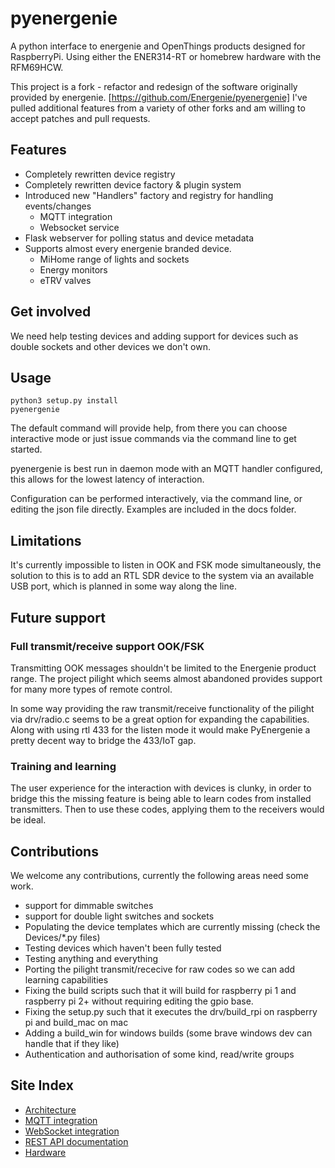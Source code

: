 # pyenergenie

A python interface to energenie and OpenThings products designed for RaspberryPi.
Using either the ENER314-RT or homebrew hardware with the RFM69HCW.

This project is a fork - refactor and redesign of the software originally provided by
energenie. [https://github.com/Energenie/pyenergenie] I've pulled additional features
from a variety of other forks and am willing to accept patches and pull requests.

## Features

 - Completely rewritten device registry
 - Completely rewritten device factory & plugin system
 - Introduced new "Handlers" factory and registry for handling events/changes
     - MQTT integration
     - Websocket service
 - Flask webserver for polling status and device metadata
 - Supports almost every energenie branded device.
    - MiHome range of lights and sockets
    - Energy monitors
    - eTRV valves

## Get involved

We need help testing devices and adding support for devices such as double sockets
and other devices we don't own.

## Usage

```
python3 setup.py install
pyenergenie
```

The default command will provide help, from there you can choose interactive mode
or just issue commands via the command line to get started.

pyenergenie is best run in daemon mode with an MQTT handler configured, this
allows for the lowest latency of interaction.

Configuration can be performed interactively, via the command line, or editing the
json file directly. Examples are included in the docs folder.

## Limitations

It's currently impossible to listen in OOK and FSK mode simultaneously, the solution to
this is to add an RTL SDR device to the system via an available USB port, which is planned
in some way along the line.

## Future support


### Full transmit/receive support OOK/FSK

Transmitting OOK messages shouldn't be limited to the Energenie product range. The project
pilight which seems almost abandoned provides support for many more types of remote control.

In some way providing the raw transmit/receive functionality of the pilight via drv/radio.c
seems to be a great option for expanding the capabilities. Along with using rtl 433 for the listen
mode it would make PyEnergenie a pretty decent way to bridge the 433/IoT gap.

### Training and learning

The user experience for the interaction with devices is clunky, in order to bridge this the missing
feature is being able to learn codes from installed transmitters. Then to use these codes, applying them
to the receivers would be ideal.

## Contributions

We welcome any contributions, currently the following areas need some work.

 - support for dimmable switches
 - support for double light switches and sockets
 - Populating the device templates which are currently missing (check the Devices/*.py files)
 - Testing devices which haven't been fully tested
 - Testing anything and everything
 - Porting the pilight transmit/rececive for raw codes so we can add learning capabilities
 - Fixing the build scripts such that it will build for raspberry pi 1 and raspberry pi 2+
   without requiring editing the gpio base.
 - Fixing the setup.py such that it executes the drv/build_rpi on raspberry pi and build_mac on mac
 - Adding a build_win for windows builds (some brave windows dev can handle that if they like)
 - Authentication and authorisation of some kind, read/write groups

## Site Index
- [Architecture](docs/Architecture.md)
- [MQTT integration](docs/MQTT.md)
- [WebSocket integration](docs/WebSockets.md)
- [REST API documentation](docs/API.md)
- [Hardware](docs/RFM69.md)
